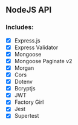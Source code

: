## NodeJS API

### Includes:

- [x] Express.js
- [x] Express Validator
- [x] Mongoose
- [x] Mongoose Paginate v2
- [x] Morgan
- [x] Cors
- [x] Dotenv
- [x] Bcryptjs
- [x] JWT
- [x] Factory Girl
- [x] Jest
- [x] Supertest
